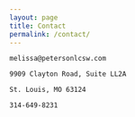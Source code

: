 ```yaml
---
layout: page
title: Contact
permalink: /contact/
---
```



	melissa@petersonlcsw.com

	9909 Clayton Road, Suite LL2A

	St. Louis, MO 63124
	
	314-649-8231
	




<!--amp-img width="600" height="300" layout="responsive" src="http://lorempixel.com/600/300/sports"></amp-img-->


